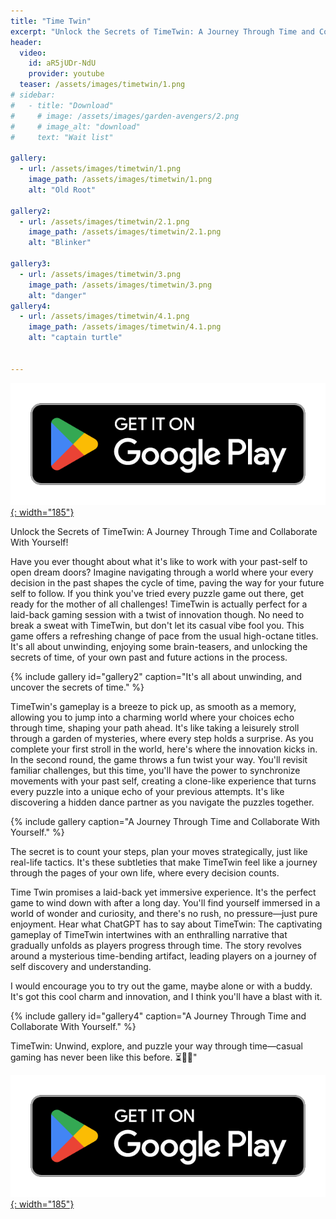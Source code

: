 ```yaml
---
title: "Time Twin"
excerpt: "Unlock the Secrets of TimeTwin: A Journey Through Time and Collaboration! ⏳🔑🌟"
header:
  video:
    id: aR5jUDr-NdU
    provider: youtube
  teaser: /assets/images/timetwin/1.png
# sidebar:
#   - title: "Download"
#     # image: /assets/images/garden-avengers/2.png
#     # image_alt: "download"
#     text: "Wait list"

gallery:
  - url: /assets/images/timetwin/1.png
    image_path: /assets/images/timetwin/1.png
    alt: "Old Root"

gallery2:
  - url: /assets/images/timetwin/2.1.png
    image_path: /assets/images/timetwin/2.1.png
    alt: "Blinker"

gallery3:
  - url: /assets/images/timetwin/3.png
    image_path: /assets/images/timetwin/3.png
    alt: "danger"
gallery4:
  - url: /assets/images/timetwin/4.1.png
    image_path: /assets/images/timetwin/4.1.png
    alt: "captain turtle"


---
```

<!-- [![AppStore](/assets/images/appstore-badge-black.svg){: width="150"}](https://apple.co/3Y13ROv)  -->
[![PlayStore](/assets/images/google-play-badge.png){: width="185"}](https://play.google.com/store/apps/details?id=com.HippoPenny.TimeTwin)


Unlock the Secrets of TimeTwin: A Journey Through Time and Collaborate With Yourself!

Have you ever thought about what it's like to work with your past-self to open dream doors? Imagine navigating through a world where your every decision in the past shapes the cycle of time, paving the way for your future self to follow. If you think you've tried every puzzle game out there, get ready for the mother of all challenges! TimeTwin is actually perfect for a laid-back gaming session with a twist of innovation though. No need to break a sweat with TimeTwin, but don't let its casual vibe fool you. This game offers a refreshing change of pace from the usual high-octane titles. It's all about unwinding, enjoying some brain-teasers, and unlocking the secrets of time, of your own past and future actions in the process.

{% include gallery id="gallery2" caption="It's all about unwinding, and uncover the secrets of time." %}

TimeTwin's gameplay is a breeze to pick up, as smooth as a memory, allowing you to jump into a charming world where your choices echo through time, shaping your path ahead. It's like taking a leisurely stroll through a garden of mysteries, where every step holds a surprise. As you complete your first stroll in the world, here's where the innovation kicks in. In the second round, the game throws a fun twist your way. You'll revisit familiar challenges, but this time, you'll have the power to synchronize movements with your past self, creating a clone-like experience that turns every puzzle into a unique echo of your previous attempts. It's like discovering a hidden dance partner as you navigate the puzzles together.

{% include gallery caption="A Journey Through Time and Collaborate With Yourself." %}

The secret is to count your steps, plan your moves strategically, just like real-life tactics. It's these subtleties that make TimeTwin feel like a journey through the pages of your own life, where every decision counts.

Time Twin promises a laid-back yet immersive experience. It's the perfect game to wind down with after a long day. You'll find yourself immersed in a world of wonder and curiosity, and there's no rush, no pressure—just pure enjoyment. Hear what ChatGPT has to say about TimeTwin: The captivating gameplay of TimeTwin intertwines with an enthralling narrative that gradually unfolds as players progress through time. The story revolves around a mysterious time-bending artifact, leading players on a journey of self discovery and understanding.

I would encourage you to try out the game, maybe alone or with a buddy. It's got this cool charm and innovation, and I think you'll have a blast with it.

{% include gallery id="gallery4" caption="A Journey Through Time and Collaborate With Yourself." %}

TimeTwin: Unwind, explore, and puzzle your way through time—casual gaming has never been like this before. ⏳🔑🌟"

<!-- [![AppStore](/assets/images/appstore-badge-black.svg){: width="150"}](https://apple.co/3Y13ROv)  -->
[![PlayStore](/assets/images/google-play-badge.png){: width="185"}](https://play.google.com/store/apps/details?id=com.HippoPenny.TimeTwin)


